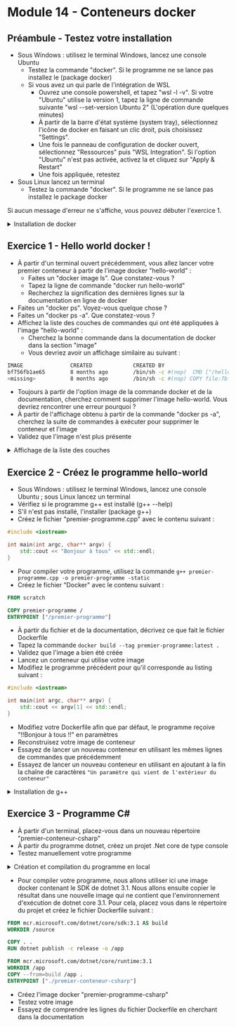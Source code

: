 # Module 14 - Conteneurs docker

## Préambule - Testez votre installation

- Sous Windows : utilisez le terminal Windows, lancez une console Ubuntu 
  - Testez la commande "docker". Si le programme ne se lance pas installez le (package docker)
  - Si vous avez un qui parle de l'intégration de WSL
    - Ouvrez une console powershell, et tapez "wsl -l -v". Si votre "Ubuntu" utilise la version 1, tapez la ligne de commande suivante "wsl --set-version Ubuntu 2" (L'opération dure quelques minutes)
    - À partir de la barre d'état système (system tray), sélectionnez l'icône de docker en faisant un clic droit, puis choisissez "Settings".
    - Une fois le panneau de configuration de docker ouvert, sélectionnez "Ressources" puis "WSL Integration". Si l'option "Ubuntu" n'est pas activée, activez la et cliquez sur "Apply & Restart"
    - Une fois appliquée, retestez
- Sous Linux lancez un terminal
  - Testez la commande "docker". Si le programme ne se lance pas installez le package docker

Si aucun message d'erreur ne s'affiche, vous pouvez débuter l'exercice 1.

<details>
    <summary>Installation de docker</summary>

```bash
apt install docker
```

</details>

## Exercice 1 - Hello world docker !

- À partir d'un terminal ouvert précédemment, vous allez lancer votre premier conteneur à partir de l'image docker "hello-world" :
  - Faites un "docker image ls". Que constatez-vous ?
  - Tapez la ligne de commande "docker run hello-world"
  - Recherchez la signification des dernières lignes sur la documentation en ligne de docker
- Faites un "docker ps". Voyez-vous quelque chose ?
- Faites un "docker ps -a". Que constatez-vous ?
- Affichez la liste des couches de commandes qui ont été appliquées à l'image "hello-world" :
  - Cherchez la bonne commande dans la documentation de docker dans la section "image"
  - Vous devriez avoir un affichage similaire au suivant :

```bash
IMAGE               CREATED             CREATED BY                                      SIZE                COMMENT
bf756fb1ae65        8 months ago        /bin/sh -c #(nop)  CMD ["/hello"]               0B                  
<missing>           8 months ago        /bin/sh -c #(nop) COPY file:7bf12aab75c3867a…   13.3kB        
```

- Toujours à partir de l'option image de la commande docker et de la documentation, cherchez comment supprimer l'image hello-world. Vous devriez rencontrer une erreur pourquoi ?
- À partir de l'affichage obtenu à partir de la commande "docker ps -a", cherchez la suite de commandes à exécuter pour supprimer le conteneur et l'image
- Validez que l'image n'est plus présente

<details>
    <summary>Affichage de la liste des couches</summary>

```bash
docker image history hello-world
```

</details>

## Exercice 2 - Créez le programme hello-world

- Sous Windows : utilisez le terminal Windows, lancez une console Ubuntu ; sous Linux lancez un terminal
- Vérifiez si le programme g++ est installé (g++ --help)
- S'il n'est pas installé, l'installer (package g++)
- Créez le fichier "premier-programme.cpp" avec le contenu suivant :

```cpp
#include <iostream>

int main(int argc, char** argv) {
    std::cout << "Bonjour à tous" << std::endl;
}
```

- Pour compiler votre programme, utilisez la commande ```g++ premier-programme.cpp -o premier-programme -static ```
- Créez le fichier "Docker" avec le contenu suivant :
```dockerfile
FROM scratch

COPY premier-programme /
ENTRYPOINT ["/premier-programme"]

```

- À partir du fichier et de la documentation, décrivez ce que fait le fichier Dockerfile
- Tapez la commande ```docker build --tag premier-programme:latest .```
- Validez que l'image a bien été créée
- Lancez un conteneur qui utilise votre image
- Modifiez le programme précédent pour qu'il corresponde au listing suivant :

```cpp
#include <iostream>

int main(int argc, char** argv) {
    std::cout << argv[1] << std::endl;
}
```

- Modifiez votre Dockerfile afin que par défaut, le programme reçoive "!!Bonjour à tous !!" en paramètres
- Reconstruisez votre image de conteneur
- Essayez de lancer un nouveau conteneur en utilisant les mêmes lignes de commandes que précédemment
- Essayez de lancer un nouveau conteneur en utilisant en ajoutant à la fin la chaîne de caractères ```"Un paramètre qui vient de l'extérieur du conteneur" ```

<details>
    <summary>Installation de g++</summary>

```bash
apt install g++
```

</details>

## Exercice 3 - Programme C#

- À partir d'un terminal, placez-vous dans un nouveau répertoire "premier-conteneur-csharp"
- À partir du programme dotnet, créez un projet .Net core de type console
- Testez manuellement votre programme

<details>
    <summary>Création et compilation du programme en local</summary>

```bash
dotnet new console -o premier-conteneur-csharp
cd premier-conteneur-csharp
dotnet run
```

</details>

- Pour compiler votre programme, nous allons utiliser ici une image docker contenant le SDK de dotnet 3.1. Nous allons ensuite copier le résultat dans une nouvelle image qui ne contient que l'environnement d'exécution de dotnet core 3.1. Pour cela, placez vous dans le répertoire du projet et créez le fichier Dockerfile suivant :

```Dockerfile 
FROM mcr.microsoft.com/dotnet/core/sdk:3.1 AS build
WORKDIR /source

COPY . .
RUN dotnet publish -c release -o /app

FROM mcr.microsoft.com/dotnet/core/runtime:3.1
WORKDIR /app
COPY --from=build /app .
ENTRYPOINT ["./premier-conteneur-csharp"]

```

- Créez l'image docker "premier-programme-csharp"
- Testez votre image
- Essayez de comprendre les lignes du fichier Dockerfile en cherchant dans la documentation
